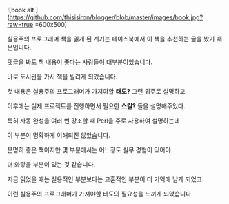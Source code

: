 ![book alt ](https://github.com/thisisiron/blogger/blob/master/images/book.jpg?raw=true =600x500)  

실용주의 프로그래머 책을 읽게 된 계기는 페이스북에서 이 책을 추천하는 글을 봤기 때문입니다.

댓글을 봐도 책 내용이 좋다는 사람들이 대부분이었습니다.

바로 도서관을 가서 책을 빌리게 되었습니다.

첫 내용은 실용주의 프로그래머가 가져야할 **태도?** 그런 위주로 설명하고 

이후에는 실제 프로젝트를 진행하면서 필요한 **스킬?** 들을 설명해주었다.

특히 자동 완성을 여러 번 강조할 때 Perl을 주로 사용하여 설명하는데 

이 부분이 명확하게 이해되진 않았습니다.

분명히 좋은 책이지만 몇 부분에서는 어느정도 실무 경험이 있어야 

더 와닿을 부분이 있는 것 같습니다.

지금 읽었을 때는 실용적인 부분보다는 교훈적인 부분이 더 기억에 남게 되었고 

이런 실용주의 프로그래머가 가져야할 태도의 필요성을 느끼게 되었습니다.


<!--stackedit_data:
eyJoaXN0b3J5IjpbMTcyMTM1NzYxNCwtMTY5OTI3NzAwOCwtOT
YyMDQyNDY3LDExMTkwODk0NTYsLTk1OTA5MjUyNSwxNDk1MDc3
OTUsLTEyNzg1NTA0NDAsMTgxNjc3Njk0NSwyMDgxODQ4MzI5LD
IwODE4NDgzMjksNzI4Nzg2MDI5LDcyODc4NjAyOSwtMjA1OTky
MTA1MCwtMjAyODIyNzMwMSwtMTUzMTA5MjU3LC0yMzQyNTk4MD
EsLTE0MzM5MDE1NCwtNzIyMDAzNTEwLC05NTYyNjk1NTFdfQ==

-->